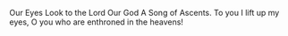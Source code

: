 Our Eyes Look to the Lord Our God A Song of Ascents. To you I lift up my eyes, O you who are enthroned in the heavens!
